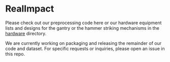 # RealImpact
Please check out our preprocessing code here or our hardware equipment lists and designs for the gantry or the hammer striking mechanisms in the [hardware](hardware) directory.

We are currently working on packaging and releasing the remainder of our code and dataset. For specific requests or inquiries, please open an issue in this repo.